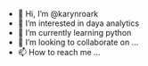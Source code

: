 - 👋 Hi, I’m @karynroark
- 👀 I’m interested in daya analytics
- 🌱 I’m currently learning python
- 💞️ I’m looking to collaborate on ...
- 📫 How to reach me ...

<!---
karynroark/karynroark is a ✨ special ✨ repository because its `README.md` (this file) appears on your GitHub profile.
You can click the Preview link to take a look at your changes.
--->
